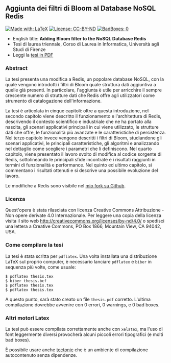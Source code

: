 ## Aggiunta dei filtri di Bloom al Database NoSQL Redis

[![Made with: LaTeX](https://img.shields.io/badge/Made%20with-LaTeX-yellowgreen.svg)]()
[![License: CC-BY-ND](https://img.shields.io/badge/License-CC--BY--ND-green.svg)]()
[![BadBoxes: 0](https://img.shields.io/badge/BadBoxes-0-blue.svg)]()

 * English title: **Adding Bloom filter to the NoSQL Database Redis**
 * Tesi di laurea triennale, Corso di Laurea in Informatica, Università agli
   Studi di Firenze
 * Leggi la [tesi in PDF](https://github.com/rasky/thesis/releases/download/1.0/thesis.pdf)

### Abstract

La tesi presenta una modifica a Redis, un popolare database NoSQL, con la
quale vengono introdotti i filtri di Bloom quale struttura dati aggiuntiva a
quelle già presenti. In particolare, l'aggiunta è utile per arricchire il
sempre crescente numero di strutture dati che Redis offre agli utilizzatori
come strumento di catalogazione dell'informazione.

La tesi è articolata in cinque capitoli: oltre a questa introduzione, nel
secondo capitolo viene descritto il funzionamento e l'architettura di Redis,
descrivendo il contesto scientifico e industriale che ne ha portato alla
nascita, gli scenari applicativi principali in cui viene utilizzato, le
strutture dati che offre, le funzionalità più avanzate e le caratteristiche di
persistenza. Nel terzo capitolo invece vengono descritti i filtri di Bloom,
studiandone gli scenari applicativi, le principali caratteristiche, gli
algoritmi e analizzando nel dettaglio come scegliere i parametri che li
definiscono. Nel quarto capitolo, viene presentato il lavoro svolto di
modifica al codice sorgente di Redis, sottolineando le principali sfide
incontrate e i risultati raggiunti in termini di funzionalità e performance.
Nel quinto ed ultimo capitolo, si commentano i risultati ottenuti e si
descrive una possibile evoluzione del lavoro.

Le modifiche a Redis sono visibile nel [mio fork su
Github](https://github.com/rasky/redis).

### Licenza

Quest'opera è stata rilasciata con licenza Creative Commons Attribuzione - Non
opere derivate 4.0 Internazionale. Per leggere una copia della licenza visita
il sito web http://creativecommons.org/licenses/by-nd/4.0/ o spedisci una
lettera a Creative Commons, PO Box 1866, Mountain View, CA 94042, USA.

### Come compilare la tesi

La tesi è stata scritta per `pdflatex`. Una volta installata una distribuzione
LaTeX sul proprio computer, è necessario lanciare `pdflatex` e `biber` in
sequenza più volte, come usuale:

	$ pdflatex thesis.tex
	$ biber thesis.bcf
	$ pdflatex thesis.tex
	$ pdflatex thesis.tex

A questo punto, sarà stato creato un file `thesis.pdf` corretto. L'ultima
compilazione dovrebbe avvenire con 0 errori, 0 warnings, e 0 bad boxes.

### Altri motori Latex

La tesi può essere compilata correttamente anche con `xelatex`, ma l'uso di font
leggermente diversi provocherà alcuni piccoli errori tipografici (e molti bad
boxes).

È possibile usare anche [tectonic](https://tectonic-typesetting.github.io/en-US/) che è un
ambiente di compilazione autocontenuto senza dipendenze.
